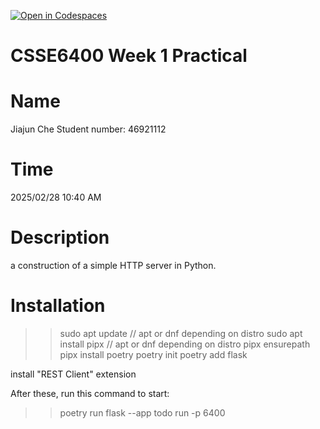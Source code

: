 [![Open in Codespaces](https://classroom.github.com/assets/launch-codespace-2972f46106e565e64193e422d61a12cf1da4916b45550586e14ef0a7c637dd04.svg)](https://classroom.github.com/open-in-codespaces?assignment_repo_id=18437512)
# CSSE6400 Week 1 Practical

# Name

Jiajun Che
Student number: 46921112

# Time
2025/02/28
10:40 AM

# Description

a construction of a simple HTTP server in Python.

# Installation

>> sudo apt update // apt or dnf depending on distro 
>> sudo apt install pipx // apt or dnf depending on distro 
>> pipx ensurepath
>> pipx install poetry
>> poetry init
>> poetry add flask

install "REST Client" extension

After these, run this command to start:
>> poetry run flask --app todo run -p 6400

